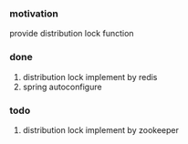 ### motivation

provide distribution lock function

### done

1. distribution lock implement by redis
2. spring autoconfigure

### todo

1. distribution lock implement by zookeeper